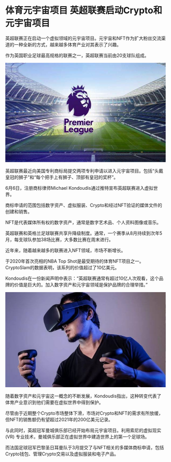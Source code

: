 # 体育元宇宙项目 英超联赛启动Crypto和元宇宙项目


英超联赛正在启动一个虚拟领域的元宇宙项目。元宇宙和NFT作为扩大粉丝交流渠道的一种全新的方式，越来越多体育产业对其表示了兴趣。

作为英国职业足球最高规格的联赛之一，英超联赛当前由20支球队组成。

![配图](5f9bd2c9fb49914410e3cce3e497b388.jpeg)

英超联赛最近向美国专利商标局提交两项专利申请以进入元宇宙项目。包括“头戴皇冠的狮子”和“每个把手上有狮子、顶部有皇冠的奖杯”。

6月6日，注册商标律师Michael Kondoudis通过推特宣布英超联赛进入虚拟世界。

商标申请的范围包括数字资产、虚拟服装、Crypto和经过NFT验证的媒体文件的创建和销售。

NFT是代表媒体所有权的数字资产，通常是数字艺术品、个人资料图像或音乐。

英超联赛和英格兰足球联赛共享升降级制度。通常，一个赛季从8月持续到次年5月，每支球队参加38场比赛，大多数比赛在周末进行。

近年来，随着越来越多的联赛进入NFT领域，市场不断增长。

于2020年首次亮相的NBA Top Shot是最受期待的体育NFT项目之一。CryptoSlam的数据表明，该系列的价值超过了10亿美元。

Kondoudis在一份新闻声明中表示：“英超联赛通常有超过10亿人次观看，这个品牌的价值是巨大的。加入数字资产和元宇宙领域是保护品牌的合理举措。”

![配图](c08c41564bab81bf365d550c6311c4b6.jpeg)

随着数字资产和元宇宙这一概念的不断发展，Kondoudis指出，这种转变代表了体育产业意识到他们需要在虚拟世界中得到保护。

尽管由于近期整个Crypto市场整体下滑，市场对Crypto和NFT的需求有所放缓，但NFT的销售额仍有望超过2021年的200亿美元记录。

与此同时，英超冠军曼城俱乐部已经开始布局元宇宙项目。利用索尼的虚拟现实 (VR) 专业技术，曼城俱乐部正在虚拟世界中建造世界上的第一个足球场。

而法国足球冠军巴黎圣日耳曼队于3月提交了与NFT相关的多媒体商标申请，包括Crypto钱包、管理Crypto交易以及虚拟服装和电子产品。
